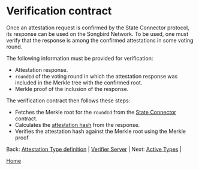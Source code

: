 # Verification contract

Once an attestation request is confirmed by the State Connector protocol, its response can be used on the Songbird Network.
To be used, one must verify that the response is among the confirmed attestations in some voting round.

The following information must be provided for verification:

-   Attestation response.
-   `roundId` of the voting round in which the attestation response was included in the Merkle tree with the confirmed root.
-   Merkle proof of the inclusion of the response.

The verification contract then follows these steps:

-   Fetches the Merkle root for the `roundId` from the [State Connector](/specs/scProtocol/state-connector-contract.md) contract.
-   Calculates the [attestation hash](/specs/attestations/hash-MIC.md#attestation-hash) from the response.
-   Verifies the attestation hash against the Merkle root using the Merkle proof

Back: [Attestation Type definition](/specs/attestations/attestation-type-definition.md) |
[Verifier Server](/specs/attestations/verifier.md) |
Next: [Active Types](/specs/attestations/active-types.md) |

[Home](/README.md)
